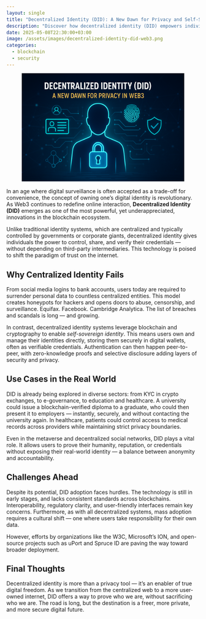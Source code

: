 ```yaml
---
layout: single
title: "Decentralized Identity (DID): A New Dawn for Privacy and Self-Sovereignty in Web3"
description: "Discover how decentralized identity (DID) empowers individuals with control over their digital identities, enhances privacy, and redefines trust"
date: 2025-05-08T22:30:00+03:00
image: /assets/images/decentralized-identity-did-web3.png
categories:
  - blockchain
  - security
---
```


<figure style="text-align: center;">
  <img src="/assets/images/decentralized-identity-did-web3.png" alt="Decentralized Identity (DID): A New Dawn for Privacy in Web3" width="1024" style="max-width:100%; height:auto;" />
</figure>

In an age where digital surveillance is often accepted as a trade-off for convenience, the concept of owning one’s digital identity is revolutionary. As Web3 continues to redefine online interaction, **Decentralized Identity (DID)** emerges as one of the most powerful, yet underappreciated, innovations in the blockchain ecosystem.

Unlike traditional identity systems, which are centralized and typically controlled by governments or corporate giants, decentralized identity gives individuals the power to control, share, and verify their credentials — without depending on third-party intermediaries. This technology is poised to shift the paradigm of trust on the internet.

## Why Centralized Identity Fails

From social media logins to bank accounts, users today are required to surrender personal data to countless centralized entities. This model creates honeypots for hackers and opens doors to abuse, censorship, and surveillance. Equifax. Facebook. Cambridge Analytica. The list of breaches and scandals is long — and growing.

In contrast, decentralized identity systems leverage blockchain and cryptography to enable *self-sovereign identity*. This means users own and manage their identities directly, storing them securely in digital wallets, often as verifiable credentials. Authentication can then happen peer-to-peer, with zero-knowledge proofs and selective disclosure adding layers of security and privacy.

## Use Cases in the Real World

DID is already being explored in diverse sectors: from KYC in crypto exchanges, to e-governance, to education and healthcare. A university could issue a blockchain-verified diploma to a graduate, who could then present it to employers — instantly, securely, and without contacting the university again. In healthcare, patients could control access to medical records across providers while maintaining strict privacy boundaries.

Even in the metaverse and decentralized social networks, DID plays a vital role. It allows users to prove their humanity, reputation, or credentials without exposing their real-world identity — a balance between anonymity and accountability.

## Challenges Ahead

Despite its potential, DID adoption faces hurdles. The technology is still in early stages, and lacks consistent standards across blockchains. Interoperability, regulatory clarity, and user-friendly interfaces remain key concerns. Furthermore, as with all decentralized systems, mass adoption requires a cultural shift — one where users take responsibility for their own data.

However, efforts by organizations like the W3C, Microsoft’s ION, and open-source projects such as uPort and Spruce ID are paving the way toward broader deployment.

## Final Thoughts

Decentralized identity is more than a privacy tool — it’s an enabler of true digital freedom. As we transition from the centralized web to a more user-owned internet, DID offers a way to prove who we are, without sacrificing who we are. The road is long, but the destination is a freer, more private, and more secure digital future.
